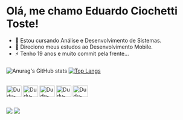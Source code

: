 # Olá, me chamo Eduardo Ciochetti Toste!

- 🌱 Estou cursando Análise e Desenvolvimento de Sistemas.
- 🔭 Direciono meus estudos ao Desenvolvimento Mobile.
- ⚡ Tenho 19 anos e muito commit pela frente...

###

![Anurag's GitHub stats](https://github-readme-stats.vercel.app/api?username=Eduardo-Toste&show_icons=true&theme=merko)
[![Top Langs](https://github-readme-stats.vercel.app/api/top-langs/?username=Eduardo-Toste&theme=merko)](https://github.com/Eduardo-Toste/github-readme-stats)

<div style="display: inline_block"><br>
  <img align="center" alt="Dudu-Kotlin" height="30" width="40" src="https://cdn.jsdelivr.net/gh/devicons/devicon/icons/kotlin/kotlin-original.svg">
  <img align="center" alt="Dudu-Android" height="30" width="40" src="https://cdn.jsdelivr.net/gh/devicons/devicon/icons/android/android-original.svg">
  <img align="center" alt="Dudu-AndroidStudio" height="30" width="40" src="https://cdn.jsdelivr.net/gh/devicons/devicon/icons/androidstudio/androidstudio-original.svg">
  <img align="center" alt="Dudu-Figma" height="30" width="40" src="https://cdn.jsdelivr.net/gh/devicons/devicon/icons/figma/figma-original.svg">
  <img align="center" alt="Dudu-Figma" height="30" width="40" src="https://cdn.jsdelivr.net/gh/devicons/devicon/icons/git/git-original.svg">

##

<div> 
  <a href="https://www.linkedin.com/in/eduardo-toste-149952234/" target="_blank"><img src="https://img.shields.io/badge/-LinkedIn-%230077B5?style=for-the-badge&logo=linkedin&logoColor=white" target="_blank"></a>
  <a href = "https://drive.google.com/file/d/1Sm6O_kiHdV80SCbEY4jcbeGnaZCxp160/view?usp=sharing"><img src="https://img.shields.io/badge/-CURRICULO-lightgrey?style=for-the-badge" target="_blank"></a>
</div>
